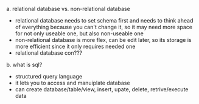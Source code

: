 a. relational database vs. non-relational database
  - relational database needs to set schema first and needs to think ahead of everything because you can't change it, so it 
    may need more space for not only useable one, but also non-useable one 
  - non-relational database is more flex, can be edit later, so its storage is more efficient since it only requires needed one
  - relational database con???

b. what is sql?
  - structured query language
  - it lets you to access and manuiplate database
  - can create database/table/view, insert, upate, delete, retrive/execute data
  
